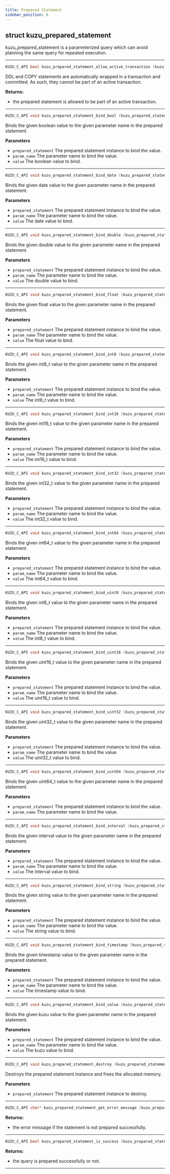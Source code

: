 ```yaml
---
title: Prepared Statement
sidebar_position: 6
---
```


## struct kuzu_prepared_statement

kuzu_prepared_statement is a parameterized query which can avoid planning the same query for repeated execution.  

---


```c
KUZU_C_API bool kuzu_prepared_statement_allow_active_transaction (kuzu_prepared_statement * prepared_statement)
```
DDL and COPY statements are automatically wrapped in a transaction and committed. As such, they cannot be part of an active transaction. 

**Returns:**
- the prepared statement is allowed to be part of an active transaction. 

---

```c
KUZU_C_API void kuzu_prepared_statement_bind_bool (kuzu_prepared_statement * prepared_statement, const char * param_name, bool value)
```
Binds the given boolean value to the given parameter name in the prepared statement. 

**Parameters**
- `prepared_statement` The prepared statement instance to bind the value. 
- `param_name` The parameter name to bind the value. 
- `value` The boolean value to bind. 

---

```c
KUZU_C_API void kuzu_prepared_statement_bind_date (kuzu_prepared_statement * prepared_statement, const char * param_name, kuzu_date_t value)
```
Binds the given date value to the given parameter name in the prepared statement. 

**Parameters**
- `prepared_statement` The prepared statement instance to bind the value. 
- `param_name` The parameter name to bind the value. 
- `value` The date value to bind. 

---

```c
KUZU_C_API void kuzu_prepared_statement_bind_double (kuzu_prepared_statement * prepared_statement, const char * param_name, double value)
```
Binds the given double value to the given parameter name in the prepared statement. 

**Parameters**
- `prepared_statement` The prepared statement instance to bind the value. 
- `param_name` The parameter name to bind the value. 
- `value` The double value to bind. 

---

```c
KUZU_C_API void kuzu_prepared_statement_bind_float (kuzu_prepared_statement * prepared_statement, const char * param_name, float value)
```
Binds the given float value to the given parameter name in the prepared statement. 

**Parameters**
- `prepared_statement` The prepared statement instance to bind the value. 
- `param_name` The parameter name to bind the value. 
- `value` The float value to bind. 

---

```c
KUZU_C_API void kuzu_prepared_statement_bind_int8 (kuzu_prepared_statement * prepared_statement, const char * param_name, int8_t value)
```
Binds the given int8_t value to the given parameter name in the prepared statement. 

**Parameters**
- `prepared_statement` The prepared statement instance to bind the value. 
- `param_name` The parameter name to bind the value. 
- `value` The int8_t value to bind. 

---

```c
KUZU_C_API void kuzu_prepared_statement_bind_int16 (kuzu_prepared_statement * prepared_statement, const char * param_name, int16_t value)
```
Binds the given int16_t value to the given parameter name in the prepared statement. 

**Parameters**
- `prepared_statement` The prepared statement instance to bind the value. 
- `param_name` The parameter name to bind the value. 
- `value` The int16_t value to bind. 

---

```c
KUZU_C_API void kuzu_prepared_statement_bind_int32 (kuzu_prepared_statement * prepared_statement, const char * param_name, int32_t value)
```
Binds the given int32_t value to the given parameter name in the prepared statement. 

**Parameters**
- `prepared_statement` The prepared statement instance to bind the value. 
- `param_name` The parameter name to bind the value. 
- `value` The int32_t value to bind. 

---

```c
KUZU_C_API void kuzu_prepared_statement_bind_int64 (kuzu_prepared_statement * prepared_statement, const char * param_name, int64_t value)
```
Binds the given int64_t value to the given parameter name in the prepared statement. 

**Parameters**
- `prepared_statement` The prepared statement instance to bind the value. 
- `param_name` The parameter name to bind the value. 
- `value` The int64_t value to bind. 

---

```c
KUZU_C_API void kuzu_prepared_statement_bind_uint8 (kuzu_prepared_statement * prepared_statement, const char * param_name, uint8_t value)
```
Binds the given int8_t value to the given parameter name in the prepared statement. 

**Parameters**
- `prepared_statement` The prepared statement instance to bind the value. 
- `param_name` The parameter name to bind the value. 
- `value` The int8_t value to bind. 

---

```c
KUZU_C_API void kuzu_prepared_statement_bind_uint16 (kuzu_prepared_statement * prepared_statement, const char * param_name, uint16_t value)
```
Binds the given uint16_t value to the given parameter name in the prepared statement. 

**Parameters**
- `prepared_statement` The prepared statement instance to bind the value. 
- `param_name` The parameter name to bind the value. 
- `value` The uint16_t value to bind. 

---

```c
KUZU_C_API void kuzu_prepared_statement_bind_uint32 (kuzu_prepared_statement * prepared_statement, const char * param_name, uint32_t value)
```
Binds the given uint32_t value to the given parameter name in the prepared statement. 

**Parameters**
- `prepared_statement` The prepared statement instance to bind the value. 
- `param_name` The parameter name to bind the value. 
- `value` The uint32_t value to bind. 

---

```c
KUZU_C_API void kuzu_prepared_statement_bind_uint64 (kuzu_prepared_statement * prepared_statement, const char * param_name, uint64_t value)
```
Binds the given uint64_t value to the given parameter name in the prepared statement. 

**Parameters**
- `prepared_statement` The prepared statement instance to bind the value. 
- `param_name` The parameter name to bind the value.

---

```c
KUZU_C_API void kuzu_prepared_statement_bind_interval (kuzu_prepared_statement * prepared_statement, const char * param_name, kuzu_interval_t value)
```
Binds the given interval value to the given parameter name in the prepared statement. 

**Parameters**
- `prepared_statement` The prepared statement instance to bind the value. 
- `param_name` The parameter name to bind the value. 
- `value` The interval value to bind. 

---

```c
KUZU_C_API void kuzu_prepared_statement_bind_string (kuzu_prepared_statement * prepared_statement, const char * param_name, const char * value)
```
Binds the given string value to the given parameter name in the prepared statement. 

**Parameters**
- `prepared_statement` The prepared statement instance to bind the value. 
- `param_name` The parameter name to bind the value. 
- `value` The string value to bind. 

---

```c
KUZU_C_API void kuzu_prepared_statement_bind_timestamp (kuzu_prepared_statement * prepared_statement, const char * param_name, kuzu_timestamp_t value)
```
Binds the given timestamp value to the given parameter name in the prepared statement. 

**Parameters**
- `prepared_statement` The prepared statement instance to bind the value. 
- `param_name` The parameter name to bind the value. 
- `value` The timestamp value to bind. 

---

```c
KUZU_C_API void kuzu_prepared_statement_bind_value (kuzu_prepared_statement * prepared_statement, const char * param_name, kuzu_value * value)
```
Binds the given kuzu value to the given parameter name in the prepared statement. 

**Parameters**
- `prepared_statement` The prepared statement instance to bind the value. 
- `param_name` The parameter name to bind the value. 
- `value` The kuzu value to bind. 

---

```c
KUZU_C_API void kuzu_prepared_statement_destroy (kuzu_prepared_statement * prepared_statement)
```
Destroys the prepared statement instance and frees the allocated memory. 

**Parameters**
- `prepared_statement` The prepared statement instance to destroy. 

---

```c
KUZU_C_API char* kuzu_prepared_statement_get_error_message (kuzu_prepared_statement * prepared_statement)
```

**Returns:**
- the error message if the statement is not prepared successfully. 

---

```c
KUZU_C_API bool kuzu_prepared_statement_is_success (kuzu_prepared_statement * prepared_statement)
```

**Returns:**
- the query is prepared successfully or not. 

---
